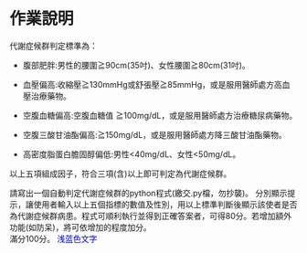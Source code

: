 # 作業說明
代謝症候群判定標準為：

- 腹部肥胖:男性的腰圍≧90cm(35吋)、女性腰圍≧80cm(31吋)。

- 血壓偏高:收縮壓≧130mmHg或舒張壓≧85mmHg，或是服用醫師處方高血壓治療藥物。

- 空腹血糖偏高:空腹血糖值  ≧100mg/dL，或是服用醫師處方治療糖尿病藥物。

- 空腹三酸甘油酯偏高:≧150mg/dL，或是服用醫師處方降三酸甘油酯藥物。

- 高密度脂蛋白膽固醇偏低:男性<40mg/dL、女性<50mg/dL。

以上五項組成因子，符合三項(含)以上即可判定為代謝症候群。

請寫出一個自動判定代謝症候群的python程式(繳交.py檔，勿抄襲)。
分別顯示提示，讓使用者輸入以上五個指標的數值及性別，用以上標準判斷後顯示該使者是否為代謝症候群病患。程式可順利執行並得到正確答案者，可得80分。若增加額外功能(如防呆)，將可依增加的程度加分。  
滿分100分。
<font color="#0000dd">浅蓝色文字</font>
